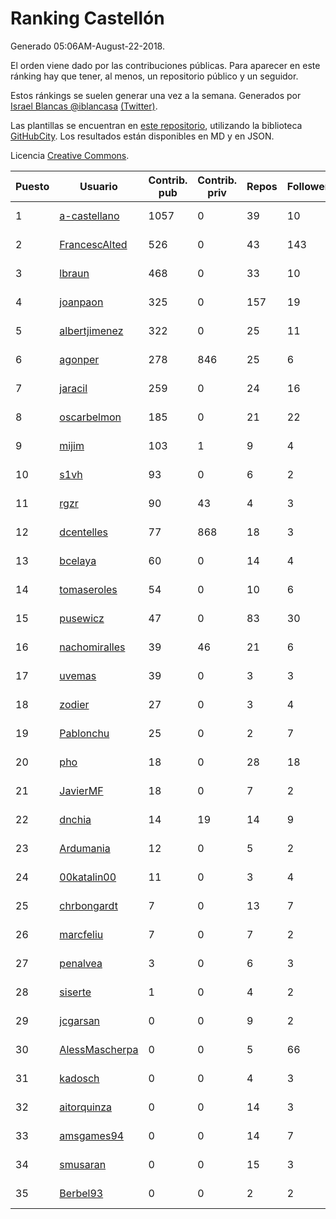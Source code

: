 # Ranking Castellón

Generado 05:06AM-August-22-2018.

El orden viene dado por las contribuciones públicas. Para aparecer en este ránking hay que tener, al menos, un repositorio público y un seguidor.

Estos ránkings se suelen generar una vez a la semana. Generados por [Israel Blancas @iblancasa](https://github.com/iblancasa/) [(Twitter)](https://twitter.com/iblancasa).

Las plantillas se encuentran en [este repositorio](https://github.com/iblancasa/GH-Spanish-Ranking), utilizando la biblioteca [GitHubCity](https://github.com/iblancasa/GitHubCity). Los resultados están disponibles en MD y en JSON.

Licencia [Creative Commons](https://creativecommons.org/licenses/by/4.0/).

| Puesto   |  Usuario  | Contrib. pub | Contrib. priv |Repos| Followers | Desde |  Avatar  |
|----------|-----------|--------------|---------------|-----|-----------|-------|----------|
|1|[a-castellano](https://github.com/a-castellano)|1057|0|39|10|2015-03-17|![a-castellano]()|
|2|[FrancescAlted](https://github.com/FrancescAlted)|526|0|43|143|2010-06-25|![FrancescAlted]()|
|3|[lbraun](https://github.com/lbraun)|468|0|33|10|2010-06-02|![lbraun]()|
|4|[joanpaon](https://github.com/joanpaon)|325|0|157|19|2013-06-30|![joanpaon]()|
|5|[albertjimenez](https://github.com/albertjimenez)|322|0|25|11|2015-05-21|![albertjimenez]()|
|6|[agonper](https://github.com/agonper)|278|846|25|6|2015-01-27|![agonper]()|
|7|[jaracil](https://github.com/jaracil)|259|0|24|16|2014-01-10|![jaracil]()|
|8|[oscarbelmon](https://github.com/oscarbelmon)|185|0|21|22|2013-04-05|![oscarbelmon]()|
|9|[mijim](https://github.com/mijim)|103|1|9|4|2016-02-01|![mijim]()|
|10|[s1vh](https://github.com/s1vh)|93|0|6|2|2014-10-09|![s1vh]()|
|11|[rgzr](https://github.com/rgzr)|90|43|4|3|2015-07-03|![rgzr]()|
|12|[dcentelles](https://github.com/dcentelles)|77|868|18|3|2013-07-15|![dcentelles]()|
|13|[bcelaya](https://github.com/bcelaya)|60|0|14|4|2014-09-12|![bcelaya]()|
|14|[tomaseroles](https://github.com/tomaseroles)|54|0|10|6|2015-02-16|![tomaseroles]()|
|15|[pusewicz](https://github.com/pusewicz)|47|0|83|30|2008-02-26|![pusewicz]()|
|16|[nachomiralles](https://github.com/nachomiralles)|39|46|21|6|2013-06-26|![nachomiralles]()|
|17|[uvemas](https://github.com/uvemas)|39|0|3|3|2011-10-03|![uvemas]()|
|18|[zodier](https://github.com/zodier)|27|0|3|4|2010-11-13|![zodier]()|
|19|[Pablonchu](https://github.com/Pablonchu)|25|0|2|7|2017-01-31|![Pablonchu]()|
|20|[pho](https://github.com/pho)|18|0|28|18|2009-05-25|![pho]()|
|21|[JavierMF](https://github.com/JavierMF)|18|0|7|2|2013-01-17|![JavierMF]()|
|22|[dnchia](https://github.com/dnchia)|14|19|14|9|2015-08-14|![dnchia]()|
|23|[Ardumania](https://github.com/Ardumania)|12|0|5|2|2012-02-17|![Ardumania]()|
|24|[00katalin00](https://github.com/00katalin00)|11|0|3|4|2017-10-18|![00katalin00]()|
|25|[chrbongardt](https://github.com/chrbongardt)|7|0|13|7|2012-11-19|![chrbongardt]()|
|26|[marcfeliu](https://github.com/marcfeliu)|7|0|7|2|2013-10-01|![marcfeliu]()|
|27|[penalvea](https://github.com/penalvea)|3|0|6|3|2013-04-09|![penalvea]()|
|28|[siserte](https://github.com/siserte)|1|0|4|2|2014-02-05|![siserte]()|
|29|[jcgarsan](https://github.com/jcgarsan)|0|0|9|2|2013-09-26|![jcgarsan]()|
|30|[AlessMascherpa](https://github.com/AlessMascherpa)|0|0|5|66|2011-04-03|![AlessMascherpa]()|
|31|[kadosch](https://github.com/kadosch)|0|0|4|3|2011-12-31|![kadosch]()|
|32|[aitorquinza](https://github.com/aitorquinza)|0|0|14|3|2012-09-17|![aitorquinza]()|
|33|[amsgames94](https://github.com/amsgames94)|0|0|14|7|2014-03-15|![amsgames94]()|
|34|[smusaran](https://github.com/smusaran)|0|0|15|3|2015-11-10|![smusaran]()|
|35|[Berbel93](https://github.com/Berbel93)|0|0|2|2|2016-03-02|![Berbel93]()|
